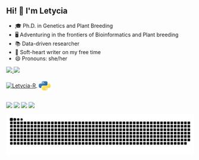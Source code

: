 ## Hi! 👋 I'm Letycia

- 🎓 Ph.D. in Genetics and Plant Breeding
- 🖥️ Adventuring in the frontiers of Bioinformatics and Plant breeding 
- 📚 Data-driven researcher
- 📝 Soft-heart writer on my free time
- 😄 Pronouns: she/her

<div>
  <a href="https://github.com/letyciabasso">
  <img height="160em" src="https://github-readme-stats.vercel.app/api?username=letyciabasso&show_icons=true&theme=radical&include_all_commits=true&count_private=true"/>
  <img height="160em" src="https://github-readme-stats.vercel.app/api/top-langs/?username=letyciabasso&layout=compact&langs_count=7&theme=radical"/>
</div>
  
</div>
<div style="display: inline_block"><br>
  <img align="center" alt="Letycia-R" height="30" width="40" src="https://cdn.jsdelivr.net/gh/devicons/devicon/icons/r/r-original.svg">
  <img align="center" alt="Letycia-Python" height="30" width="40" src="https://raw.githubusercontent.com/devicons/devicon/master/icons/python/python-original.svg">
</div>

  ##
  
<div> 
  <a href="https://twitter.com/BassoLetycia" target="_blank"><img src="https://img.shields.io/badge/Twitter-1DA1F2?style=for-the-badge&logo=twitter&logoColor=white" target="_blank"></a>
  <a href="https://instagram.com/letyciabasso" target="_blank"><img src="https://img.shields.io/badge/-Instagram-%23E4405F?style=for-the-badge&logo=instagram&logoColor=white" target="_blank"></a>
  <a href = "mailto:letyciabasso@gmail.com"><img src="https://img.shields.io/badge/-Gmail-%23333?style=for-the-badge&logo=gmail&logoColor=white" target="_blank"></a>
  <a href="https://www.linkedin.com/in/analetycia/" target="_blank"><img src="https://img.shields.io/badge/-LinkedIn-%230077B5?style=for-the-badge&logo=linkedin&logoColor=white" target="_blank"></a> 
    
</div>
 
  ![Snake animation](https://github.com/letyciabasso/letyciabasso/blob/output/github-contribution-grid-snake.svg)
